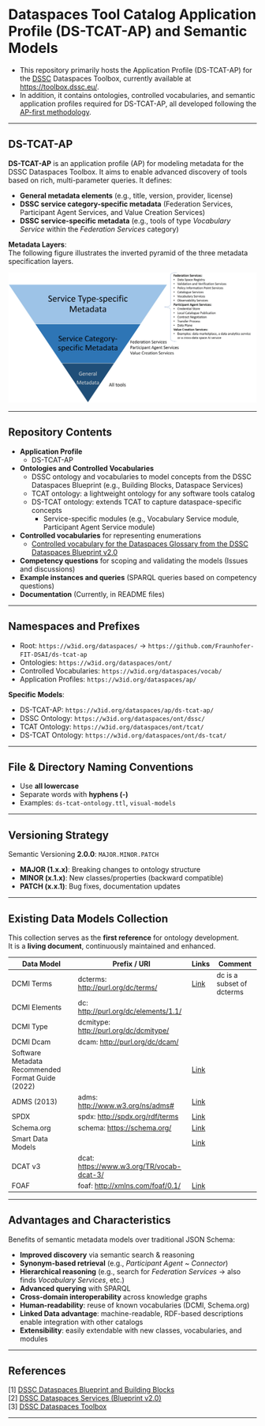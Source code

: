 # Dataspaces Tool Catalog Application Profile (DS-TCAT-AP) and Semantic Models

- This repository primarily hosts the Application Profile (DS-TCAT-AP) for the [DSSC](https://dssc.eu/)
Dataspaces Toolbox, currently available at https://toolbox.dssc.eu/.
- In addition, it contains ontologies, controlled vocabularies, and semantic application profiles required for DS-TCAT-AP, all developed following the [AP-first methodology](https://www.semantic-web-journal.net/content/semantic-data-modeling-dataspaces-extensible-culture-information-model-and-ap-first).

---

## DS-TCAT-AP

**DS-TCAT-AP** is an application profile (AP) for modeling metadata for the DSSC Dataspaces Toolbox. It aims to enable advanced discovery of tools based on rich, multi-parameter queries.
It defines:

- **General metadata elements** (e.g., title, version, provider, license)
- **DSSC service category-specific metadata** (Federation Services, Participant Agent Services, and Value Creation Services)
- **DSSC service-specific metadata** (e.g., tools of type *Vocabulary Service* within the *Federation Services* category)

**Metadata Layers**:  
The following figure illustrates the inverted pyramid of the three metadata specification layers.

![DS-TCAT-AP Metadata Layers](images/ds-tcat-ap-pyramid.jpg)

---

## Repository Contents

- **Application Profile**
    - DS-TCAT-AP
- **Ontologies and Controlled Vocabularies**
    - DSSC ontology and vocabularies to model concepts from the DSSC Dataspaces Blueprint (e.g., Building Blocks, Dataspace Services)
    - TCAT ontology: a lightweight ontology for any software tools catalog
    - DS-TCAT ontology: extends TCAT to capture dataspace-specific concepts
        - Service-specific modules (e.g., Vocabulary Service module, Participant Agent Service module)
- **Controlled vocabularies** for representing enumerations
  - [Controlled vocabulary for the Dataspaces Glossary from the DSSC Dataspaces Blueprint v2.0](controlled-vocabularies/glossary.ttl)
- **Competency questions** for scoping and validating the models (Issues and discussions)
- **Example instances and queries** (SPARQL queries based on competency questions)
- **Documentation** (Currently, in README files)

---

## Namespaces and Prefixes

- Root: `https://w3id.org/dataspaces/` → `https://github.com/Fraunhofer-FIT-DSAI/ds-tcat-ap`
- Ontologies: `https://w3id.org/dataspaces/ont/`
- Controlled Vocabularies: `https://w3id.org/dataspaces/vocab/`
- Application Profiles: `https://w3id.org/dataspaces/ap/`

**Specific Models**:
- DS-TCAT-AP: `https://w3id.org/dataspaces/ap/ds-tcat-ap/`
- DSSC Ontology: `https://w3id.org/dataspaces/ont/dssc/`
- TCAT Ontology: `https://w3id.org/dataspaces/ont/tcat/`
- DS-TCAT Ontology: `https://w3id.org/dataspaces/ont/ds-tcat/`

---

## File & Directory Naming Conventions
- Use **all lowercase**
- Separate words with **hyphens (-)**
- Examples: `ds-tcat-ontology.ttl`, `visual-models`

---

## Versioning Strategy
Semantic Versioning **2.0.0**: 
`MAJOR.MINOR.PATCH`
- **MAJOR (1.x.x)**: Breaking changes to ontology structure
- **MINOR (x.1.x)**: New classes/properties (backward compatible)
- **PATCH (x.x.1)**: Bug fixes, documentation updates

---

## Existing Data Models Collection

This collection serves as the **first reference** for ontology development.  
It is a **living document**, continuously maintained and enhanced.

| Data Model | Prefix / URI | Links | Comment |
|------------|--------------|-------|---------|
| DCMI Terms | dcterms: http://purl.org/dc/terms/ | [Link](http://purl.org/dc/terms/) | dc is a subset of dcterms |
| DCMI Elements | dc: http://purl.org/dc/elements/1.1/ | | |
| DCMI Type | dcmitype: http://purl.org/dc/dcmitype/ | | |
| DCMI Dcam | dcam: http://purl.org/dc/dcam/ | | |
| Software Metadata Recommended Format Guide (2022) | | [Link](https://www.researchgate.net/publication/358423719_Software_Metadata_Recommended_Format_Guide) | |
| ADMS (2013) | adms: http://www.w3.org/ns/adms# | [Link](https://www.w3.org/TR/vocab-adms/) | |
| SPDX | spdx: http://spdx.org/rdf/terms | [Link](https://spdx.dev/) | |
| Schema.org | schema: https://schema.org/ | [Link](https://schema.org/SoftwareApplication) | |
| Smart Data Models | | [Link](https://smart-data-models.github.io/dataModel.DataSpace/) | |
| DCAT v3 | dcat: https://www.w3.org/TR/vocab-dcat-3/ | | |
| FOAF | foaf: http://xmlns.com/foaf/0.1/ | [Link](http://xmlns.com/foaf/spec/) | |

---

## Advantages and Characteristics

Benefits of semantic metadata models over traditional JSON Schema:

- **Improved discovery** via semantic search & reasoning
- **Synonym-based retrieval** (e.g., *Participant Agent* ~ *Connector*)
- **Hierarchical reasoning** (e.g., search for *Federation Services* → also finds *Vocabulary Services*, etc.)
- **Advanced querying** with SPARQL
- **Cross-domain interoperability** across knowledge graphs
- **Human-readability**: reuse of known vocabularies (DCMI, Schema.org)
- **Linked Data advantage**: machine-readable, RDF-based descriptions enable integration with other catalogs
- **Extensibility**: easily extendable with new classes, vocabularies, and modules

---

## References

[1] [DSSC Dataspaces Blueprint and Building Blocks](https://dssc.eu/page/knowledge-base)<br>
[2] [DSSC Dataspaces Services (Blueprint v2.0)](https://dssc.eu/space/BVE2/1071254998/)<br>
[3] [DSSC Dataspaces Toolbox](https://toolbox.dssc.eu/)

---
